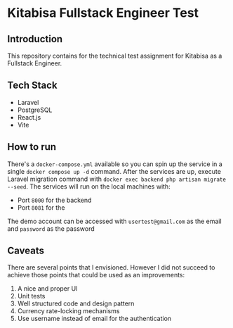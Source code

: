 # Kitabisa Fullstack Engineer Test

## Introduction

This repository contains for the technical test assignment for Kitabisa as a Fullstack Engineer.

## Tech Stack

- Laravel
- PostgreSQL
- React.js
- Vite

## How to run

There's a `docker-compose.yml` available so you can spin up the service in a single `docker compose up -d` command. After the services are up, execute Laravel migration command with `docker exec backend php artisan migrate --seed`. The services will run on the local machines with:

- Port `8000` for the backend
- Port `8081` for the

The demo account can be accessed with `usertest@gmail.com` as the email and `password` as the password

## Caveats

There are several points that I envisioned. However I did not succeed to achieve those points that could be used as an improvements:

1. A nice and proper UI
2. Unit tests
3. Well structured code and design pattern
4. Currency rate-locking mechanisms
5. Use username instead of email for the authentication
